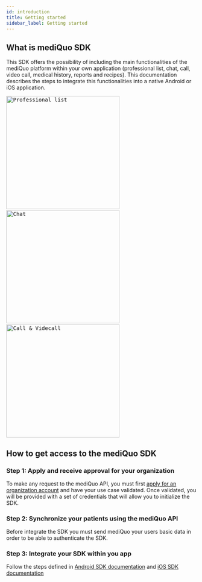 ```yaml
---
id: introduction
title: Getting started
sidebar_label: Getting started
---
```


## What is mediQuo SDK

This SDK offers the possibility of including the main functionalities of the mediQuo platform within your own application (professional list, chat, call, video call, medical history, reports and recipes).
This documentation describes the steps to integrate this functionalities into a native Android or iOS application.

<kbd><img src="http://developer.mediquo.com/img/professional_list.jpg" alt="Professional list" height="300"/></kbd>
&nbsp;
<kbd><img src="http://developer.mediquo.com/img/chat.jpg" alt="Chat" height="300"/></kbd>
&nbsp;
<kbd><img src="http://developer.mediquo.com/img/videocall.jpg" alt="Call & Videcall" height="300"/></kbd>

## How to get access to the mediQuo SDK

### Step 1: Apply and receive approval for your organization

To make any request to the mediQuo API, you must first [apply for an organization account](https://www.mediquo.com/en/companies/) and have your use case validated. Once validated, you will be provided with a set of credentials that will allow you to initialize the SDK.

### Step 2: Synchronize your patients using the mediQuo API

Before integrate the SDK you must send mediQuo your users basic data in order to be able to authenticate the SDK.

### Step 3: Integrate your SDK within you app

Follow the steps defined in [Android SDK documentation](http://developer.mediquo.com/docs/sdk/android/introduction/) 
and [iOS SDK documentation](http://developer.mediquo.com/docs/sdk/ios/introduction/)


